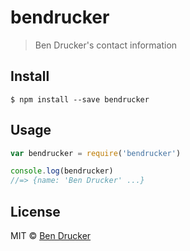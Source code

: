 # bendrucker

> Ben Drucker's contact information


## Install

```
$ npm install --save bendrucker
```


## Usage

```js
var bendrucker = require('bendrucker')

console.log(bendrucker)
//=> {name: 'Ben Drucker' ...}
```


## License

MIT © [Ben Drucker](http://bendrucker.me)
